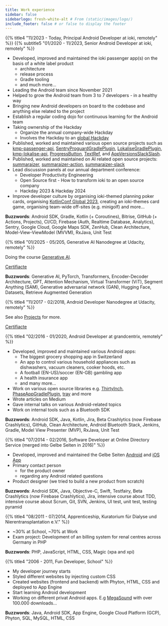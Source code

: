 ```yaml
---
title: Work experience
sidebar: false
sidebarlogo: fresh-white-alt # From (static/images/logo/)
include_footer: false # or false to display the footer
---
```


{{% title4 "11/2023 - Today, Principal Android Developer at ioki, remotely" %}}
{{% subtitle5 "01/2020 - 11/2023, Senior Android Developer at ioki, remotely" %}}

* Developed, improved and maintained the ioki passenger app(s) on the basis of a white label product
  * architecture
  * release process
  * Gradle tooling
  * and much more...
* Leading the Android team since November 2021
* Helped to grow the Android team from 3 to 7 developers - in a healthy way
* Bringing new Android developers on board to the codebase and anything else related to the project
* Establish a regular coding dojo for continuous learning for the Android team
* Taking ownership of the Hackday
  * Organize the annual company-wide Hackday
  * Involves the Hackday to an [global Hackday](https://stefma.medium.com/announcing-the-global-ioki-hackday-2022-a1d14341e3f2)
* Published, worked and maintained various open source projects such as [kmp-passenger-api](https://github.com/ioki-mobility/kmp-passenger-api), [SentryProguardGradlePlugin](https://github.com/ioki-mobility/SentryProguardGradlePlugin), [LokaliseGradlePlugin](https://github.com/ioki-mobility/LokaliseGradlePlugin), [kmp-lokalise-api](https://github.com/ioki-mobility/kmp-lokalise-api), [ProgressButton](https://github.com/ioki-mobility/ProgressButton), [TextRef](https://github.com/ioki-mobility/TextRef), and [AppVersionsSlackSlash](https://github.com/StefMa/AppVersionsSlackSlash).
* Published, worked and maintained on AI related open source projects: [summaraizer](https://github.com/ioki-mobility/summaraizer), [summaraizer-action](https://github.com/ioki-mobility/summaraizer-action), [summaraizer-slack](https://github.com/ioki-mobility/summaraizer-slack)
* Lead discussion panels at our annual department conference:
  *  Developer Productivity Engineering
  *  Open Source first - How to transform ioki to an open source company
  *  Hackday 2023 & Hackday 2024
* Improve developer culture by organising ioki-themed planning poker cards, organising [KotlinConf Global 2023](https://www.meetup.com/de-DE/kotlin-rhein-main/events/290925298/), creating an ioki-themes card game, organising team-wide off-sites (e.g. minigolf) and more...

**Buzzwords**: Android SDK, Gradle, Kotlin (+ Coroutines), Bitrise, GitHub (+ Actions, Projects), CI/CD, Firebase (Auth, Realtime Database, Analytics), Sentry, Google Cloud, Google Maps SDK, ZenHub, Clean Architecture, Model-View-ViewModel (MVVM), RxJava, Unit Test

{{% title4 "01/2025 - 05/205, Generative AI Nanodegree at Udacity, remotely" %}}

Doing the course [Generative AI](https://www.udacity.com/course/generative-ai--nd608).

[Certifiacte](/certificates/genai.pdf)

**Buzzwords**: Generative AI, PyTorch, Transformers, Encoder-Decoder Architecture, GPT, Attention Mechanism, Virtual Transformer (ViT), Segment Anything (SAM), Generative adversarial network (GAN), Hugging Face, Datasets, Retrieve Augmented Generation

{{% title4 "11/2017 - 02/2018, Android Developer Nanodegree at Udacity, remotely" %}}

See also [Projects](/projects) for more.

[Certifiacte](/certificates/android_developer.pdf)

{{% title4 "02/2016 - 01/2020, Android Developer at grandcentrix, remotely" %}}

* Developed, improved and maintained various Android apps:
  * The biggest grocery shopping app in Switzerland
  * An app to control various household appliances such as dishwashers, vacuum cleaners, cooker hoods, etc.
  * A football (EN-US)/soccer (EN-GB) gambling app
  * A health insurance app
  * and many more...
* Work on various open source libraries e.g. [ThirtyInch](https://github.com/GCX-HCI/ThirtyInch), [PhaseAppGradlePlugin](https://github.com/GCX-HCI/grandcentrix-PhraseAppGradlePlugin), [tray](https://github.com/GCX-HCI/tray) and more
* Wrote articles on Medium
* Gave internal talks on various Android-related topics
* Work on internal tools such as a Bluetooth SDK

**Buzzwords**: Android SDK, Java, Kotlin, Jira, Beta Crashlytics (now Firebase Crashlytics), GitHub, Clean Architecture, Android Bluetooth Stack, Jenkins, Gradle, Model View Presenter (MVP), RxJava, Unit Test

{{% title4 "07/2014 - 02/2016, Software Developer at Online Directory Service (merged into Gelbe Seiten in 2016)" %}}

* Developed, improved and maintained the Gelbe Seiten [Android](https://play.google.com/store/apps/details?id=de.gelbeseiten.android) and [iOS App](https://apps.apple.com/de/app/gelbe-seiten-branchenbuch/id312387605)
* Primary contact person
  * for the product owner
  * regarding any Android related questions
* Product designer (we tried to build a new product from scratch)

**Buzzwords**: Android SDK, Java, Objective-C, Swift, Testfairy, Beta Crashlytics (now Firebase Crashlytics), Jira, intensive course about TDD, intensive course about Scrum, Git, SVN, Jenkins, UI test, unit test, testing pyramid

{{% title4 "08/2011 - 07/2014, Apprenticeship, Kuratorium für Dialyse und Nierentransplantation e.V." %}}

* ~30% at School, ~70% at Work
* Exam project: Development of an billing system for renal centres across Germany in PHP

**Buzzwords**: PHP, JavaScript, HTML, CSS, Magic (xpa and xpi)

{{% title4 "2006 - 2011, Fun Developer, School" %}}

* My developer journey starts 
* Styled different websites by injecting custom CSS
* Created websites (frontend and backend) with Phyton, HTML, CSS and deployed to App Engine
* Start learning Android development
* Working on different privat Android apps. E.g [MegaSound](https://play.google.com/store/apps/details?id=ws.stefma.soundcontroll) with over 100.000 downloads... 

**Buzzwords**: Java, Android SDK, App Engine, Google Cloud Platform (GCP), Phyton, SQL, MySQL, HTML, CSS
